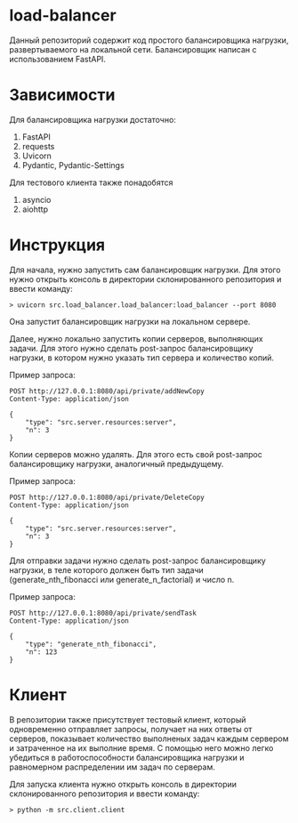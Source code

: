 # load-balancer

Данный репозиторий содержит код простого балансировщика нагрузки, развертываемого на локальной сети. Балансировщик написан с использованием FastAPI. 

# Зависимости
Для балансировщика нагрузки достаточно:
1. FastAPI
2. requests
3. Uvicorn
4. Pydantic, Pydantic-Settings

Для тестового клиента также понадобятся
1. asyncio
2. aiohttp

# Инструкция

Для начала, нужно запустить сам балансировщик нагрузки. Для этого нужно открыть консоль в директории склонированного репозитория и ввести команду:

```
> uvicorn src.load_balancer.load_balancer:load_balancer --port 8080
```
Она запустит балансировщик нагрузки на локальном сервере. 

Далее, нужно локально запустить копии серверов, выполняющих задачи. Для этого нужно сделать post-запрос балансировщику нагрузки, в котором нужно указать тип сервера и количество копий.

Пример запроса:
```
POST http://127.0.0.1:8080/api/private/addNewCopy
Content-Type: application/json

{
    "type": "src.server.resources:server",
    "n": 3
}
```
Копии серверов можно удалять. Для этого есть свой post-запрос балансировщику нагрузки, аналогичный предыдущему.

Пример запроса:
```
POST http://127.0.0.1:8080/api/private/DeleteCopy
Content-Type: application/json

{
    "type": "src.server.resources:server",
    "n": 3
}
```

Для отправки задачи нужно сделать post-запрос балансировщику нагрузки, в теле которого должен быть тип задачи (generate_nth_fibonacci или generate_n_factorial) и число n.

Пример запроса:
```
POST http://127.0.0.1:8080/api/private/sendTask
Content-Type: application/json

{
    "type": "generate_nth_fibonacci",
    "n": 123
}
```
# Клиент

В репозитории также присутствует тестовый клиент, который одновременно отправляет запросы, получает на них ответы от серверов, показывает количество выполненых задач каждым сервером и затраченное на их выполние время. С помощью него можно легко убедиться в работоспособности балансировщика нагрузки и равномерном распределении им задач по серверам.

Для запуска клиента нужно открыть консоль в директории склонированного репозитория и ввести команду:

```
> python -m src.client.client
```